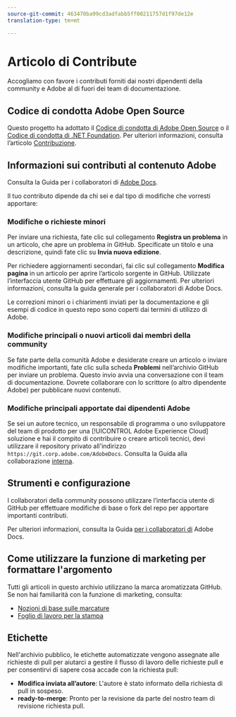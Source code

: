 ```yaml
---
source-git-commit: 463470ba99cd3adfabb5ff00211757d1f97de12e
translation-type: tm+mt

---
```

# Articolo di Contribute

Accogliamo con favore i contributi forniti dai nostri dipendenti della community e Adobe al di fuori dei team di documentazione.

## Codice di condotta Adobe Open Source

Questo progetto ha adottato il [Codice di condotta di Adobe Open Source](code-of-conduct.md) o il [Codice di condotta di .NET Foundation](https://dotnetfoundation.org/code-of-conduct). Per ulteriori informazioni, consulta l’articolo [Contribuzione](contributing.md).

## Informazioni sui contributi al contenuto Adobe

Consulta la Guida per i collaboratori di [Adobe Docs](https://docs.adobe.com/help/en/contributor/contributor-guide/introduction.html).

Il tuo contributo dipende da chi sei e dal tipo di modifiche che vorresti apportare:

### Modifiche o richieste minori

Per inviare una richiesta, fate clic sul collegamento **Registra un problema** in un articolo, che apre un problema in GitHub. Specificate un titolo e una descrizione, quindi fate clic su **Invia nuova edizione**.

Per richiedere aggiornamenti secondari, fai clic sul collegamento **Modifica pagina** in un articolo per aprire l’articolo sorgente in GitHub. Utilizzate l’interfaccia utente GitHub per effettuare gli aggiornamenti. Per ulteriori informazioni, consulta la guida [](https://docs.adobe.com/help/en/contributor/contributor-guide/introduction.html) generale per i collaboratori di Adobe Docs.

Le correzioni minori o i chiarimenti inviati per la documentazione e gli esempi di codice in questo repo sono coperti dai termini di utilizzo di Adobe.

### Modifiche principali o nuovi articoli dai membri della community

Se fate parte della comunità Adobe e desiderate creare un articolo o inviare modifiche importanti, fate clic sulla scheda **Problemi** nell’archivio GitHub per inviare un problema. Questo invio avvia una conversazione con il team di documentazione. Dovrete collaborare con lo scrittore (o altro dipendente Adobe) per pubblicare nuovi contenuti.

<!--
If you submit a pull request with significant changes to documentation and code examples, you'll see a message in the pull request asking you to submit an online contribution license agreement (CLA). You must complete the online form before we can review your pull request.
-->

### Modifiche principali apportate dai dipendenti Adobe

Se sei un autore tecnico, un responsabile di programma o uno sviluppatore del team di prodotto per una [!UICONTROL Adobe Experience Cloud] soluzione e hai il compito di contribuire o creare articoli tecnici, devi utilizzare il repository privato all'indirizzo `https://git.corp.adobe.com/AdobeDocs`. Consulta la Guida alla collaborazione [interna](https://docs.adobe.com/content/help/en/collaborative-doc-instructions/collaboration-guide/home.html).

<!--Employees from other parts of the Adobe world should use the public repo for minor updates.-->

## Strumenti e configurazione

I collaboratori della community possono utilizzare l’interfaccia utente di GitHub per effettuare modifiche di base o fork del repo per apportare importanti contributi.

Per ulteriori informazioni, consulta la Guida [per i collaboratori di](https://docs.adobe.com/help/en/contributor/contributor-guide/introduction.html) Adobe Docs.

## Come utilizzare la funzione di marketing per formattare l'argomento

Tutti gli articoli in questo archivio utilizzano la marca aromatizzata GitHub. Se non hai familiarità con la funzione di marketing, consulta:

* [Nozioni di base sulle marcature](https://help.github.com/articles/getting-started-with-writing-and-formatting-on-github/)
* [Foglio di lavoro per la stampa](https://guides.github.com/pdfs/markdown-cheatsheet-online.pdf)

## Etichette

Nell'archivio pubblico, le etichette automatizzate vengono assegnate alle richieste di pull per aiutarci a gestire il flusso di lavoro delle richieste pull e per consentirvi di sapere cosa accade con la richiesta pull:

* **Modifica inviata all’autore**: L'autore è stato informato della richiesta di pull in sospeso.
* **ready-to-merge**: Pronto per la revisione da parte del nostro team di revisione richiesta pull.
